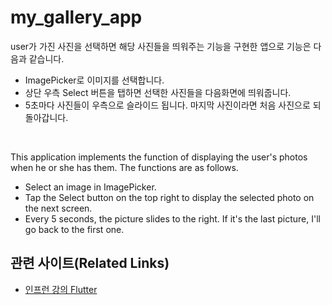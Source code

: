 # my_gallery_app

user가 가진 사진을 선택하면 해당 사진들을 띄워주는 기능을 구현한 앱으로 기능은 다음과 같습니다.
- ImagePicker로 이미지를 선택합니다.
- 상단 우측 Select 버튼을 탭하면 선택한 사진들을 다음화면에 띄워줍니다.
- 5초마다 사진들이 우측으로 슬라이드 됩니다. 마지막 사진이라면 처음 사진으로 되돌아갑니다.

<br>

This application implements the function of displaying the user's photos when he or she has them. The functions are as follows.
- Select an image in ImagePicker.
- Tap the Select button on the top right to display the selected photo on the next screen.
- Every 5 seconds, the picture slides to the right. If it's the last picture, I'll go back to the first one.

## 관련 사이트(Related Links)

- [인프런 강의 Flutter](https://www.inflearn.com/course/%ED%94%8C%EB%9F%AC%ED%84%B0-%EC%B4%88%EC%9E%85%EB%AC%B8-%EC%99%95%EC%B4%88%EB%B3%B4/)
